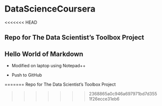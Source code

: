 # DataScienceCoursera
<<<<<<< HEAD
## Repo for The Data Scientist’s Toolbox Project

##   Hello World of Markdown


* Modified on laptop using Notepad++

* Push to GitHub 

=======
Repo for The Data Scientist’s Toolbox Project
>>>>>>> 2368865a0c946a697971bd7d3551f26ecce31eb6
